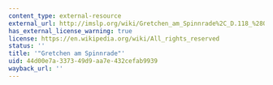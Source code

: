 ```yaml
---
content_type: external-resource
external_url: http://imslp.org/wiki/Gretchen_am_Spinnrade%2C_D.118_%28Op.2%29_%28Schubert%2C_Franz%29
has_external_license_warning: true
license: https://en.wikipedia.org/wiki/All_rights_reserved
status: ''
title: '"Gretchen am Spinnrade"'
uid: 44d00e7a-3373-49d9-aa7e-432cefab9939
wayback_url: ''
---
```

